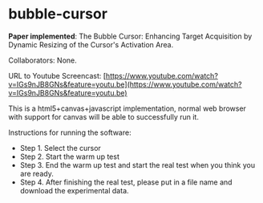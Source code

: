 # bubble-cursor

**Paper implemented**: The Bubble Cursor: Enhancing Target Acquisition by Dynamic Resizing of the Cursor's Activation Area.


Collaborators: None.

URL to Youtube Screencast: [https://www.youtube.com/watch?v=IGs9nJB8GNs&feature=youtu.be](https://www.youtube.com/watch?v=IGs9nJB8GNs&feature=youtu.be)

This is a html5+canvas+javascript implementation, normal web browser with support for canvas will be able to successfully run it.

Instructions for running the software:

* Step 1. Select the cursor
* Step 2. Start the warm up test
* Step 3. End the warm up test and start the real test when you think you are ready.
* Step 4. After finishing the real test, please put in a file name and download the experimental data.